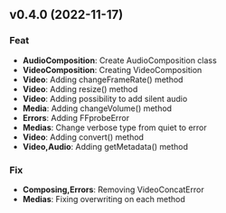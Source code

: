 ## v0.4.0 (2022-11-17)

### Feat

- **AudioComposition**: Create AudioComposition class
- **VideoComposition**: Creating VideoComposition
- **Video**: Adding changeFrameRate() method
- **Video**: Adding resize() method
- **Video**: Adding possibility to add silent audio
- **Media**: Adding changeVolume() method
- **Errors**: Adding FFprobeError
- **Medias**: Change verbose type from quiet to error
- **Video**: Adding convert() method
- **Video,Audio**: Adding getMetadata() method

### Fix

- **Composing,Errors**: Removing VideoConcatError
- **Medias**: Fixing overwriting on each method
